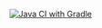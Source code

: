 [![Java CI with Gradle](https://github.com/andrew-pahomov/aqa4-1.1_cashbackhack/actions/workflows/gradle.yml/badge.svg?branch=junit4-platform)](https://github.com/andrew-pahomov/aqa4-1.1_cashbackhack/actions/workflows/gradle.yml)